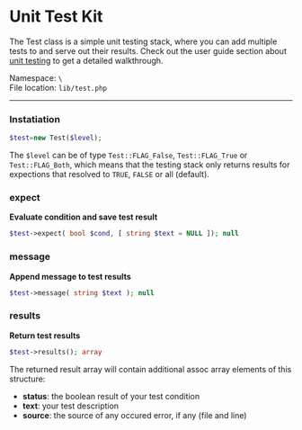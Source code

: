 # Unit Test Kit
The Test class is a simple unit testing stack, where you can add multiple tests to and serve out their results. Check out the user guide section about [unit testing](http://ikkez.de/F3com/unit-testing) to get a detailed walkthrough.

Namespace: `\` <br/>
File location: `lib/test.php`

---


### Instatiation

``` php
$test=new Test($level);
```

The `$level` can be of type `Test::FLAG_False`, `Test::FLAG_True` or `Test::FLAG_Both`, which means that the testing stack only returns results for expections that resolved to `TRUE`, `FALSE` or all (default).

### expect
**Evaluate condition and save test result**

``` php
$test->expect( bool $cond, [ string $text = NULL ]); null
```


### message
**Append message to test results**

``` php
$test->message( string $text ); null
```


### results
**Return test results**

``` php
$test->results(); array
```

The returned result array will contain additional assoc array elements of this structure:

- **status**: the boolean result of your test condition
- **text**: your test description
- **source**: the source of any occured error, if any (file and line)
